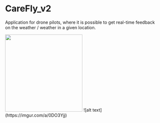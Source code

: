 # CareFly_v2
Application for drone pilots, where it is possible to get real-time feedback on the weather / weather in a given location.

<img src="" width="250">
![alt text](https://imgur.com/a/0DO3Yjj)
